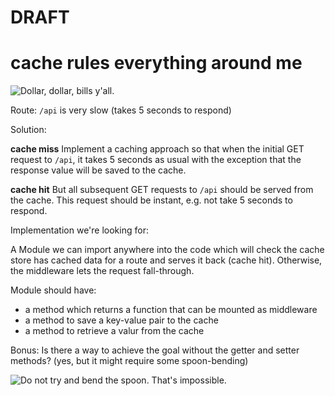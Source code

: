 
# DRAFT

# cache rules everything around me

![Dollar, dollar, bills y'all.](http://www.themarq.ca/blog/wp-content/uploads/2016/03/tumblr_n3ybc8N8mN1qm3k5io1_500.gif)

Route: `/api` is very slow (takes 5 seconds to respond)

Solution:

**cache miss**
Implement a caching approach so that when the initial GET request to `/api`, it takes 5 seconds as usual with the
exception that the response value will be saved to the cache.


**cache hit**
But all subsequent GET requests to `/api` should be served from the cache. This request should be instant, e.g. not take 5 seconds to respond.


Implementation we're looking for:

A Module we can import anywhere into the code which will check the
cache store has cached data for a route and serves it back (cache hit). Otherwise, the middleware lets the request fall-through.

Module should have:
- a method which returns a function that can be mounted as middleware
- a method to save a key-value pair to the cache
- a method to retrieve a valur from the cache

Bonus:
Is there a way to achieve the goal without the getter and setter methods? (yes, but it might require some spoon-bending)

![Do not try and bend the spoon. That's impossible.](http://i.imgur.com/rGG2wIf.gifv)